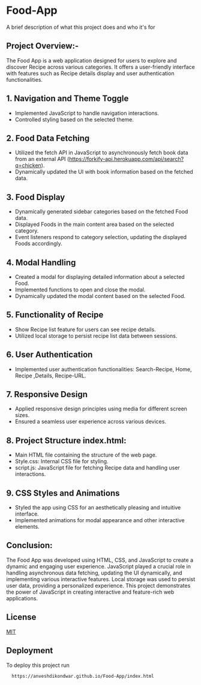 
# Food-App

A brief description of what this project does and who it's for

## Project Overview:-
The Food App is a web application designed for users to explore and discover Recipe across various categories. It offers a user-friendly interface with features such as Recipe details display and user authentication functionalities.



## 1. Navigation and Theme Toggle
 -  Implemented JavaScript to handle navigation interactions.   
 -  Controlled styling based on the selected theme.
## 2. Food Data Fetching 
 -  Utilized the fetch API in JavaScript to asynchronously fetch book data from an external API (https://forkify-api.herokuapp.com/api/search?q=chicken).
 - Dynamically updated the UI with book information based on the fetched data.
## 3. Food Display
-  Dynamically generated sidebar categories based on the fetched Food data.
- Displayed Foods in the main content area based on the selected category. 
- Event listeners respond to category selection, updating the displayed Foods accordingly.
## 4. Modal Handling
- Created a modal for displaying detailed information about a selected Food. 
- Implemented functions to open and close the modal. 
- Dynamically updated the modal content based on the selected Food.
## 5. Functionality of Recipe
- Show Recipe list feature for users can see recipe details.  
- Utilized local storage to persist recipe list data between sessions.
## 6. User Authentication
- Implemented user authentication functionalities: Search-Recipe, Home, Recipe ,Details, Recipe-URL.
## 7. Responsive Design
- Applied responsive design principles using media for different screen sizes. 
- Ensured a seamless user experience across various devices.  
## 8. Project Structure index.html:
- Main HTML file containing the structure of the web page.
- Style.css: Internal CSS file for styling. 
- script.js: JavaScript file for fetching Recipe data and handling user interactions.  
## 9. CSS Styles and Animations
- Styled the app using CSS for an aesthetically pleasing and intuitive interface. 
- Implemented animations for modal appearance and other interactive elements.

## Conclusion:
The Food App was developed using HTML, CSS, and JavaScript to create a dynamic and engaging user experience. JavaScript played a crucial role in handling asynchronous data fetching, updating the UI dynamically, and implementing various interactive features. Local storage was used to persist user data, providing a personalized experience. This project demonstrates the power of JavaScript in creating interactive and feature-rich web applications.

## License

[MIT](https://choosealicense.com/licenses/mit/)


## Deployment

To deploy this project run

```bash
  https://anveshdikondwar.github.io/Food-App/index.html
```

